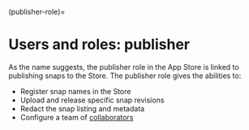(publisher-role)=
#  Users and roles: publisher

As the name suggests, the publisher role in the App Store is linked to publishing snaps to the Store. The publisher role gives the abilities to:

* Register snap names in the Store
* Upload and release specific snap revisions
* Redact the snap listing and metadata
* Configure a team of [collaborators](collaborator-role.md)
